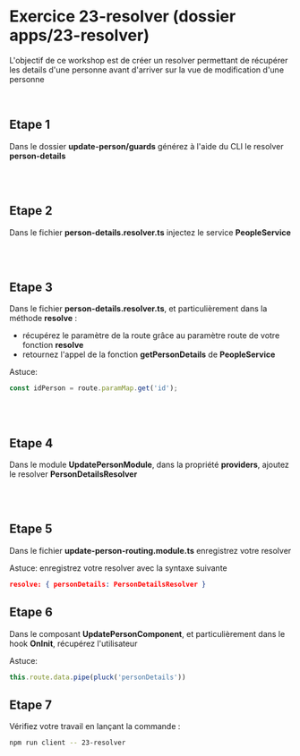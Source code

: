 # Exercice 23-resolver (dossier apps/23-resolver)

L'objectif de ce workshop est de créer un resolver permettant de récupérer les details d'une personne avant d'arriver sur la vue de modification d'une personne

<br>

## Etape 1

Dans le dossier **update-person/guards** générez à l'aide du CLI le resolver **person-details**

<br><br>

## Etape 2

Dans le fichier **person-details.resolver.ts** injectez le service **PeopleService**

<br><br>

## Etape 3

Dans le fichier **person-details.resolver.ts**, et particulièrement dans la méthode **resolve** :

-   récupérez le paramètre de la route grâce au paramètre route de votre fonction **resolve**
-   retournez l'appel de la fonction **getPersonDetails** de **PeopleService**


Astuce:
```javascript
const idPerson = route.paramMap.get('id');
```

<br><br>

## Etape 4

Dans le module **UpdatePersonModule**, dans la propriété **providers**, ajoutez le resolver **PersonDetailsResolver**

<br><br>

## Etape 5

Dans le fichier **update-person-routing.module.ts** enregistrez votre resolver

Astuce: enregistrez votre resolver avec la syntaxe suivante

```json
resolve: { personDetails: PersonDetailsResolver }
```

## Etape 6

Dans le composant **UpdatePersonComponent**, et particulièrement dans le hook **OnInit**, récupérez l'utilisateur

Astuce:

```typescript
this.route.data.pipe(pluck('personDetails'))
```

## Etape 7

Vérifiez votre travail en lançant la commande :

```bash
npm run client -- 23-resolver
```
